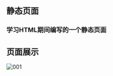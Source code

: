 ## 静态页面
### 学习HTML期间编写的一个静态页面
## 页面展示
![001](https://user-images.githubusercontent.com/79975411/195765343-728fcf20-aa41-42b4-b67f-acd52362605f.jpg)

